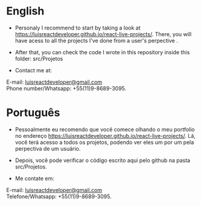 # English 

- Personaly I recommend to start by taking a look at https://luisreactdeveloper.github.io/react-live-projects/. There, you will have acess to all the projects I've done from a user's perpective .

- After that, you can check the code I wrote in this repository inside this folder: src/Projetos
  
- Contact me at: 
  
E-mail: luisreactdeveloper@gmail.com  
Phone number/Whatsapp: +55(11)9-8689-3095.

# Português

 - Pessoalmente eu recomendo que você comece olhando o meu portfolio no endereço https://luisreactdeveloper.github.io/react-live-projects/. Lá, você terá acesso a todos os projetos, podendo ver eles um por um pela perpectiva de um usuário.

 - Depois, você pode verificar o código escrito aqui pelo github na pasta src/Projetos.

 - Me contate em:

E-mail: luisreactdeveloper@gmail.com  
Telefone/Whatsapp: +55(11)9-8689-3095.


